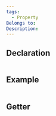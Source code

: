 ```yaml
---
tags:
  - Property
Belongs to: 
Description:
---
```


## Declaration

```cpp
```

## Example

```cpp

```

## Getter

```cpp
```
